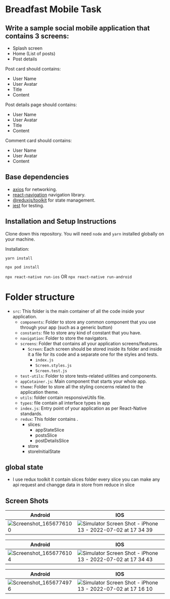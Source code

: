 # Breadfast Mobile Task


## Write a sample social mobile application that contains 3 screens:
 - Splash screen
 - Home (List of posts)
 - Post details

Post card should contains:
 - User Name
 - User Avatar
 - Title
 - Content
 
Post details page should contains:
 - User Name
 - User Avatar
 - Title
 - Content

Comment card should contains:
 - User Name
 - User Avatar
 - Content
 
 ## Base dependencies

- [axios](https://github.com/axios/axios) for networking.
- [react-navigation](https://reactnavigation.org/) navigation library.
- [@reduxjs/toolkit](https://redux-toolkit.js.org/) for state management.
- [jest](https://facebook.github.io/jest/)  for testing.


## Installation and Setup Instructions

Clone down this repository. You will need `node` and `yarn` installed globally on your machine.  

Installation:

`yarn install`

`npx pod install`

`npx react-native run-ios` OR `npx react-native run-android`

# Folder structure

- `src`: This folder is the main container of all the code inside your application.
  - `components`: Folder to store any common component that you use through your app (such as a generic button)
  - `constants`: file to store any kind of constant that you have.
  - `navigation`: Folder to store the navigators.
  - `screens`: Folder that contains all your application screens/features.
    - `Screen`: Each screen should be stored inside its folder and inside it a file for its code and a separate one for the styles and tests.
      - `index.js`
      - `Screen.styles.js`
      - `Screen.test.js`
  - `test-utils`: Folder to store tests-related utilities and components.
  - `appCotainer.js`: Main component that starts your whole app.
  - `theme`: Folder to store all the styling concerns related to the application theme.
  - `utils`: folder contain responsiveUtils file.
  - `types`: file contain all interface types in app
  - `index.js`: Entry point of your application as per React-Native standards.
  - `redux`: This folder contains .
    - slices: 
      - appStateSlice
      - postsSlice
      - postDetailsSlice
    - store
    - storeInitialState
    
## global state
      
- I use redux toolkit it contain slices folder every slice you can make any api request and 
      changge data in store from reduce in slice
      

## Screen Shots

| Android | IOS |
|---|---|
| ![Screenshot_1656776100](https://user-images.githubusercontent.com/17288652/177007040-05a5581c-e1dd-44e4-bbc0-2d1197db09ea.png) |![Simulator Screen Shot - iPhone 13 - 2022-07-02 at 17 34 39](https://user-images.githubusercontent.com/17288652/177007054-16a98839-d21c-49eb-b257-c94da0d858ac.png) |

| Android | IOS |
|---|---|
| ![Screenshot_1656776104](https://user-images.githubusercontent.com/17288652/177007076-146ed799-506d-4b48-9b71-493eff9adc09.png) | ![Simulator Screen Shot - iPhone 13 - 2022-07-02 at 17 34 43](https://user-images.githubusercontent.com/17288652/177007081-f360e4d3-4871-4659-b253-f097a51dc86a.png)|

| Android | IOS |
|---|---|
| ![Screenshot_1656774976](https://user-images.githubusercontent.com/17288652/177006393-ef20dfdd-0677-4446-83e7-4393a8d5c062.png) |![Simulator Screen Shot - iPhone 13 - 2022-07-02 at 17 16 10](https://user-images.githubusercontent.com/17288652/177006399-f349b267-c873-446b-9b5e-83e65f6c1e33.png)|




